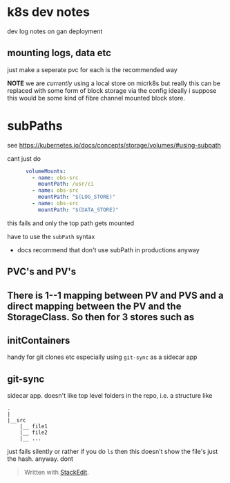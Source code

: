 

# k8s dev notes

dev log notes on gan deployment

## mounting logs, data etc

just make a seperate pvc for each is the recommended way

__NOTE__ we are _currently_ using a local store on micrk8s but really this can be replaced with some form of block storage via the config ideally i suppose this would be some kind of fibre channel mounted block store.


# subPaths

see https://kubernetes.io/docs/concepts/storage/volumes/#using-subpath

cant just do 

```yaml
      volumeMounts:
        - name: obs-src
          mountPath: /usr/ci
        - name: obs-src
          mountPath: "$(LOG_STORE)"
        - name: obs-src
          mountPath: "$(DATA_STORE)"
```
this fails and only the top path gets mounted

have to use the `subPath` syntax

* docs recommend that don't use subPath in productions anyway

## PVC's and PV's

There is 1--1 mapping between PV and PVS  and a direct mapping between the PV and the StorageClass.
So then for 3 stores such as 
- 
 
## initContainers

handy for git clones etc
especially using `git-sync` as a sidecar app
## git-sync

sidecar app. doesn't like top level folders in the repo, i.e. a structure like
```
.
|
|__src
	|__ file1
	|__ file2
	|__ ...
```
just fails silently or rather if you do `ls` then this doesn't show the file's just the hash. anyway. dont
> Written with [StackEdit](https://stackedit.io/).
<!--stackedit_data:
eyJoaXN0b3J5IjpbMzg0MTE1MDY2LDYxMDIxMDY2Niw5MDA2MD
AyNV19
-->